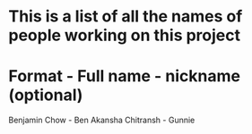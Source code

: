 # This is a list of all the names of people working on this project

# Format -   Full name - nickname (optional)
Benjamin Chow - Ben
Akansha Chitransh - Gunnie